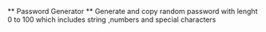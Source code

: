 ** Password Generator **
Generate and copy random password with lenght 0 to 100 which includes string ,numbers and special characters 
